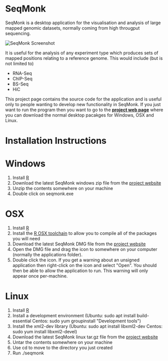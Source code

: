 # SeqMonk
SeqMonk is a desktop application for the visualisation and analysis of large mapped genomic datasets, normally coming from high througput sequencing.

![SeqMonk Screenshot](http://www.bioinformatics.babraham.ac.uk/projects/seqmonk/seqmonk.png)

It is useful for the analysis of any experiment type which produces sets of mapped positions relating to a reference genome.  This would include (but is not limited to)

* RNA-Seq
* ChIP-Seq
* BS-Seq
* HiC

This project page contains the source code for the application and is useful only to people wanting to develop new functionality in SeqMonk.  If you just want to run the program then you want to go to the [**project web page**](http://www.bioinformatics.babraham.ac.uk/projects/seqmonk/) where you can download the normal desktop pacakges for Windows, OSX and Linux.

# Installation Instructions

# Windows

1. Install [R](https://cran.r-project.org/bin/windows/base/)
2. Download the latest SeqMonk windows zip file from the [project website](http://www.bioinformatics.babraham.ac.uk/projects/download.html#seqmonk)
3. Unzip the contents somewhere on your machine
4. Double click on seqmonk.exe

# OSX

1. Install [R](https://cran.r-project.org/bin/macosx/)
2. Install the [R OSX toolchain](https://github.com/rmacoslib/r-macos-rtools) to allow you to compile all of the packages you will need
3. Download the latest SeqMonk DMG file from the [project website](http://www.bioinformatics.babraham.ac.uk/projects/download.html#seqmonk)
4. Open the DMG file and drag the icon to somewhere on your computer (normally the applications folder).
5. Double click the icon.  If you get a warning about an unsigned application then right-click on the icon and select "Open". You should then be able to allow the application to run.  This warning will only appear once per-machine.

# Linux

1. Install [R](https://cran.r-project.org/bin/linux/)
2. Install a development environment (Ubuntu: sudo apt install build-essential  Centos: sudo yum groupinstall "Development tools")
3. Install the xml2-dev library (Ubuntu: sudo apt install libxml2-dev  Centos: sudo yum install libxml2-devel)
4. Download the latest SeqMonk linux tar.gz file from the [project website](http://www.bioinformatics.babraham.ac.uk/projects/download.html#seqmonk)
5. Untar the contents somewhere on your machine
6. Use cd to move to the directory you just created
7. Run ./seqmonk

